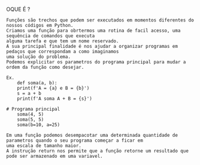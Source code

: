 
OQUE É ?

    Funções são trechos que podem ser executados em momentos diferentes do nossos códigos em Python. 
    Criamos uma função para obrtermos uma rotina de facil acesso, uma sequência de comandos que executa
    alguma tarefa e que tem um nome reservado. 
    A sua principal finalidade é nos ajudar a organizar programas em pedaços que correspondam a como imaginamos 
    uma solução do problema.
    Podemos explicitar os parametros do programa principal para mudar a ordem da função como desejar.

    Ex.
        def soma(a, b):
        print(f'A = {a} e B = {b}')
        s = a + b
        print(f'A soma A + B = {s}')

    # Programa principal
        soma(4, 5)
        soma(5, 5)
        soma(b=10, a=25)
    
    Em uma função podemos desempacotar uma determinada quantidade de parametros quando o seu programa começar a ficar em
    uma escala de tamanho maior.
    A instrução return nos permite que a função retorne um resultado que pode ser armazenado em uma variavel.
    


        